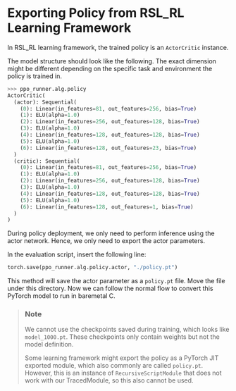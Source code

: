 # Exporting Policy from RSL_RL Learning Framework

In RSL_RL learning framework, the trained policy is an `ActorCritic`  instance.

The model structure should look like the following. The exact dimension might be different depending on the specific task and environment the policy is trained in.

```python
>>> ppo_runner.alg.policy
ActorCritic(
  (actor): Sequential(
    (0): Linear(in_features=81, out_features=256, bias=True)
    (1): ELU(alpha=1.0)
    (2): Linear(in_features=256, out_features=128, bias=True)
    (3): ELU(alpha=1.0)
    (4): Linear(in_features=128, out_features=128, bias=True)
    (5): ELU(alpha=1.0)
    (6): Linear(in_features=128, out_features=23, bias=True)
  )
  (critic): Sequential(
    (0): Linear(in_features=81, out_features=256, bias=True)
    (1): ELU(alpha=1.0)
    (2): Linear(in_features=256, out_features=128, bias=True)
    (3): ELU(alpha=1.0)
    (4): Linear(in_features=128, out_features=128, bias=True)
    (5): ELU(alpha=1.0)
    (6): Linear(in_features=128, out_features=1, bias=True)
  )
)
```

During policy deployment, we only need to perform inference using the actor network. Hence, we only need to export the actor parameters.

In the evaluation script, insert the following line:

```python
torch.save(ppo_runner.alg.policy.actor, "./policy.pt")
```

This method will save the actor parameter as a `policy.pt` file. Move the file under this directory. Now we can follow the normal flow to convert this PyTorch model to run in baremetal C.


> ### Note
>
> We cannot use the checkpoints saved during training, which looks like `model_1000.pt`. These checkpoints only contain weights but not the model definition.
> 
> Some learning framework might export the policy as a PyTorch JIT exported module, which also commonly are called `policy.pt`. However, this is an instance of `RecursiveScriptModule` that does not work with our TracedModule, so this also cannot be used.

